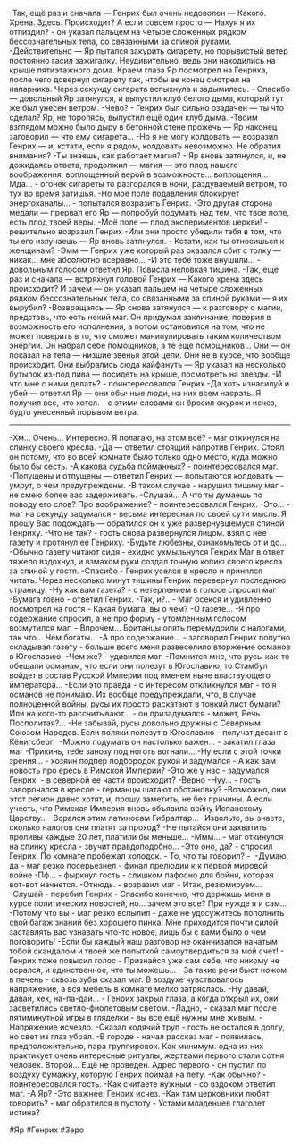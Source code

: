 -Так, ещё раз и сначала — Генрих был очень недоволен — Какого. Хрена. Здесь. Происходит?  А если совсем просто — Нахуя я их отпиздил? - он указал пальцем на четыре сложенных рядком бессознательных тела, со связанными за спиной руками.
-Действительно — Яр пытался закурить сигарету, но порывистый ветер постоянно гасил зажигалку. Неудивительно, ведь они находились на крыше пятиэтажного дома. Краем глаза Яр посмотрел на Генриха, после чего довернул сигарету так, чтобы ее конец смотрел на напарника. Через секунду сигарета вспыхнула и задымилась. - Спасибо — довольный Яр затянулся, и выпустил клуб белого дыма, который тут же был унесен ветром.
-Чево? - Генрих был сильно озадачен — ты что сделал?
Яр, не торопясь, выпустил ещё один клуб дыма.
-Твоим взглядом можно было дыру в бетонной стене прожечь — Яр наконец заговорил — что ему сигарета…
-Но я не могу колдовать — возразил Генрих — и, кстати, если я рядом, колдовать невозможно. Не обратил внимания?
-Ты знаешь, как работает магия? - Яр вновь затянулся, и, не дожидаясь ответа, продолжил — магия — это плод нашего воображения, воплощенный верой в возможность... воплощения... Мда... - огонек сигареты то разгорался в ночи, раздуваемый ветром, то тух во время затишья.
-Но моё поле подавления блокирует энергоканалы… - попытался возразить Генрих.
-Это другая сторона медали — прервал его Яр — попробуй подумать над тем, что твое поле, есть плод твоей веры.
-Моё поле — плод экспериментов церкви! - решительно возразил Генрих
-Или они просто убедили тебя в том, что ты его излучаешь — Яр вновь затянулся. - Кстати, как ты относишься к женщинам?
-Эмм — Генрих уже который раз оказался сбит с толку — никак… мне абсолютно всеравно…
-И это тебе тоже внушили… - довольным голосом ответил Яр.
Повисла неловкая тишина.
-Так, ещё раз и сначала — встряхнул головой Генрих — Какого хрена здесь происходит? И зачем — он указал  пальцем на четыре сложенных рядком бессознательных тела, со связанными за спиной руками — я их вырубил?
-Возвращаясь — Яр снова затянулся — к разговору о магии, представь, что есть некий маг. Он придумал заклинание, поверил в возможность его исполнения, а потом остановился на том, что не может поверить в то, что сможет манипулировать таким количеством энергии. Он набрал себе помощников, а те ещё помощников… Они — он показал на тела — низшие звенья этой цепи. Они не в курсе, что вообще происходит. Они выбрались сюда кайфануть — Яр указал на несколько бутылок из-под пива — посидеть на крыше, посмотреть на звезды.
-И что мне с ними делать? - поинтересовался Генрих
-Да хоть изнасилуй и убей — ответил Яр — они обычные люди, на них всем насрать. Я получил все, что хотел. - с этими словами он бросил окурок и исчез, будто унесенный порывом ветра.
___
-Хм… Очень… Интересно. Я полагаю, на этом всё? - маг откинулся на спинку своего кресла.
-Да — ответил стоящий напротив Генрих. Стоял он потому, что во всей комнате было только одно место, куда можно было бы сесть.
-А какова судьба пойманных? - поинтересовался маг.
-Попущены и отпущены — ответил Генрих — попытаются колдовать — умрут, о чем предупреждены.
-В таком случае - нарушил тишину маг - не смею более вас задерживать.
-Слушай… А что ты думаешь по поводу его слов? Про воображение? - поинтересовался Генрих.
-Это… - маг на секунду задумался - весьма интересная по своей сути мысль. Я прошу Вас подождать — обратился он к уже развернувшемуся спиной Генриху.
-Что не так? - гость снова развернулся лицом.
взял с нее газету и протянул ее Генриху.
-Будьте любезны, ознакомьтесь от и до…
-Обычно газету читают сидя - ехидно ухмыльнулся Генрих
Маг в ответ тяжело вздохнул, и взмахом руки создал точную копию своего кресла за спиной у гостя.
-Спасибо - Генрих уселся в кресло и принялся читать.
Через несколько минут тишины Генрих перевернул последнюю страницу.
-Ну как вам газета? - с нетерпением в голосе спросил маг
-Бумага говно - ответил Генрих.
-Так, и?.. - Маг осекся и удивленно посмотрел на гостя - Какая бумага, вы о чем?
-О газете…
-Я про содержание спросил, а не про форму - утомленным голосом возмутился маг. - Впрочем… Британцы опять перемудрили с налогами, так что… Чем богаты…
-А про содержание… - заговорил Генрих попутно складывая газету - больше всего меня развеселило вторжение османов в Югославию.
-Чем же? - удивился маг.
-Помнится мне, что русы как-то обещали османам, что если они полезут в Югославию, то Стамбул войдет в состав Русской Империи под именем ныне властвующего императора…
-Если это правда - с интересом откликнулся маг - то я османов не понимаю. Их вообще предупреждали, что, в случае полноценной войны, русы их просто раскатают в тонкий лист бумаги? Или на кого-то рассчитывают… - он призадумался - может, Речь Посполитая?...
-Не забывай, русы довольно дружны с Северным Союзом Народов. Если поляки полезут в Югославию - получат десант в Кёнигсберг. 
-Можно подумать он настолько важен… - закатил глаза маг
-Прикинь, тебе занозу под ноготь вогнали…
-Ну если с этой точки зрения… - хозяин подпер подбородок рукой и задумался - А как вам новость про ересь в Римской Империи?
-Это же у нас - задумался Генрих  - в северной ее части происходит?
-Верно
-Нуу… - гость заворочался в кресле - германцы шатают обстановку?
-Возможно, они этот регион давно хотят, и, прошу заметить, не без причины. А если учесть, что Римская Империя вновь объявила войну Испанскому Царству…
-Всрался этим латиносам Гибралтар…
-Извольте, вы знаете, сколько налогов они платят за проход?
-Не пытайся они захватить проливы каждые 20 лет, платили бы меньше…
-Ммм… - маг откинулся на спинку кресла - звучит правдоподобно…
-Это оно, да? - спросил Генрих. По комнате пробежал холодок. - То, что ты говорил? - 
-Думаю, да - маг резко посерьезнел - финал прелюдии к к первой мировой войне
-Пф… - фыркнул гость - слишком пафосно для бойни, которая вот-вот начнется.
-Отнюдь. - возразил маг - Итак, резюмируем…
-Слушай - перебил Генрих - Спасибо конечно, что держишь меня в курсе политических новостей, но… зачем это все? При нужде я и сам…
-Потому что вы - маг резко вспылил - даже не удосужитесь пополнить свой багаж знаний без хорошего пинка! Мне приходится почти силой заставлять вас узнавать что-то новое, лишь бы с вами было о чем поговорить!
-Если бы каждый наш разговор не оканчивался начатым тобой скандалом и твоей же попыткой самоутвердиться за мой счет! - Генрих тоже повысил голос - Признайся уже сам себе, что никому не всрался, и единственное, что ты можешь… 
-За такие речи бьют ножом в печень - сквозь зубы сказал маг. В воздухе чувствовалось напряжение, а вся мебель в комнате мелко затряслась.
-Ну давай, давай, хех, на-па-дай… - Генрих закрыл глаза, а когда открыл их, они засветились светло-фиолетовым светом.
-Ладно, - сказал маг после пятиминутной игры в гляделки - вы все ещё нужны мне живым. - Напряжение исчезло.
-Сказал ходячий труп - гость не остался в долгу, но свет из глаз убрал.
-В городе - начал рассказ маг - появилась, предположительно, пара группировок. Как минимум. одна из них практикует очень интересные ритуалы, жертвами первого стали сотня человек. Второй... Ещё не проведен. Адрес первого - он пустил по воздуху бумажку, которую Генрих поймал на лету.
-Как обычно? - поинтересовался гость.
-Как считаете нужным - со вздохом ответил маг.
-А Яр?
-Это важнее.
Генрих исчез.
-Как там церковники любят говорить? - маг обратился в пустоту - Устами младенцев глаголет истина?

#Яр #Генрих #Зеро 